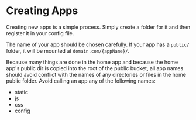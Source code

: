 
# Creating Apps #

Creating new apps is a simple process. Simply create a folder for it and then
register it in your config file.

The name of your app should be chosen carefully. If your app has a `public/`
folder, it will be mounted at `domain.com/{appName}/`.

Because many things are done in the home app and because the home app's
public dir is copied into the root of the public bucket, all app names should
avoid conflict with the names of any directories or files in the home
public folder. Avoid calling an app any of the following names:

* static
* js
* css
* config
